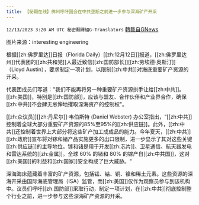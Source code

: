 ```yaml
---
title: 【秘翻在线】佛州呼吁国会在中共垄断之前进一步参与深海矿产开采
---
```

`12/13/2023 3:20 AM UTC 秘密翻譯組G-Translators` [轉載自GNews](https://gnews.org/articles/2102809)

图片来源：interesting engineering

根据[[zh:佛罗里达]]日报（Florida Daily）[[zh:12月12日]]报道，[[zh:佛罗里达州]]代表团的[[zh:共和党]]人最近致信[[zh:国防部长]][[zh:劳埃德·奥斯汀]]（Lloyd Austin），要求制定一项计划，以限制[[zh:中共]]对海底重要矿产资源的开采。

代表团成员们写道："我们不能再将另一种重要矿产资源拱手让给[[zh:中共]]。[[zh:美国]]，特别是[[zh:国防部]]，应该与盟友、合作伙伴和产业界合作，确保[[zh:中共]]不会肆无忌惮地攫取深海资产的控制权"。

[[zh:众议员]][[zh:丹尼尔]]·韦伯斯特 (Daniel Webster) 办公室指出，“[[zh:中共]]控制着全球大部分重要矿产资源的85%至95%的[[zh:供应链]]。此外，[[zh:中共]]还控制着世界上大部分将这些矿产加工成成品的能力。今年夏天，[[zh:中共]][[zh:政府]]宣布将对镓和锗产品实施更多的出口限制，进一步显示了其对这些关键[[zh:供应链]]的主导地位。镓和锗是用于开发[[zh:芯片]]、卫星通信、航天器发电和雷达系统的[[zh:金属]]。全球 60% 的锗和 80% 的镓产自[[zh:中共国]]，这对[[zh:美国]]的利益和[[zh:国家]]安全构成了巨大威胁。“

深海海床蕴藏着丰富的矿产资源，包括锰、钴、铜、镍和稀土元素。这些资源的深海开采由国际海底管理局（ISA）监管，而[[zh:美国]]仅作为观察员参与到该机构中。议员们呼吁[[zh:国防部]]采取行动，制定一项计划，在[[zh:中共]]彻底控制整个行业之前，进一步参与这些深海矿产资源的开采。
